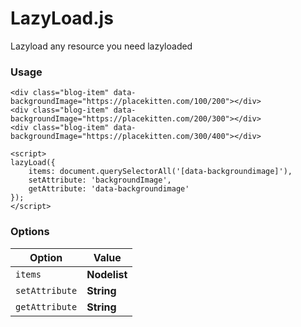 # LazyLoad.js

Lazyload any resource you need lazyloaded

### Usage
```
<div class="blog-item" data-backgroundImage="https://placekitten.com/100/200"></div>
<div class="blog-item" data-backgroundImage="https://placekitten.com/200/300"></div>
<div class="blog-item" data-backgroundImage="https://placekitten.com/300/400"></div>

<script>
lazyLoad({
    items: document.querySelectorAll('[data-backgroundimage]'),
    setAttribute: 'backgroundImage',
    getAttribute: 'data-backgroundimage'
});
</script>
``` 
### Options

| Option | Value |
| ------ | ------ |
| `items` | **Nodelist**|
| `setAttribute` | **String**|
| `getAttribute` | **String**|
